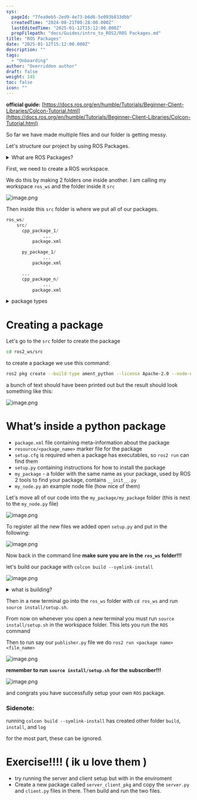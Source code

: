 ```yaml
---
sys:
  pageId: "7fea9eb5-2ed9-4e73-b6d6-5e093b833dbb"
  createdTime: "2024-08-21T00:28:00.000Z"
  lastEditedTime: "2025-01-12T15:12:00.000Z"
  propFilepath: "docs/Guides/intro_to_ROS2/ROS Packages.md"
title: "ROS Packages"
date: "2025-01-12T15:12:00.000Z"
description: ""
tags:
  - "Onboarding"
author: "Overridden author"
draft: false
weight: 145
toc: false
icon: ""
---
```


**official guide:** [https://docs.ros.org/en/humble/Tutorials/Beginner-Client-Libraries/Colcon-Tutorial.html](https://docs.ros.org/en/humble/Tutorials/Beginner-Client-Libraries/Colcon-Tutorial.html)

So far we have made multiple files and our folder is getting messy.

Let's structure our project by using ROS Packages.

<details>

<summary>What are ROS Packages?</summary>

ROS Packages are, as the name implies, packages of code that are highly sharable between ROS developers.

They consist of a folder, `package.xml` file, and source code

```python
      cpp_package_1/
		      ... imagine much code files here ..
          package.xml
```

</details>

First, we need to create a ROS workspace.

We do this by making 2 folders one inside another. I am calling my workspace `ros_ws` and the folder inside it `src`

![image.png](https://prod-files-secure.s3.us-west-2.amazonaws.com/d518164a-d88e-44d1-a4ee-3adb3bd8bce0/70706947-fd18-4537-a67b-e12946812d31/image.png?X-Amz-Algorithm=AWS4-HMAC-SHA256&X-Amz-Content-Sha256=UNSIGNED-PAYLOAD&X-Amz-Credential=ASIAZI2LB466UYK5IAS7%2F20250616%2Fus-west-2%2Fs3%2Faws4_request&X-Amz-Date=20250616T101034Z&X-Amz-Expires=3600&X-Amz-Security-Token=IQoJb3JpZ2luX2VjEHEaCXVzLXdlc3QtMiJIMEYCIQDLmDkdXzlLvt7Ai7aQpW12F9fLz%2FqoV88Hef2IXlIZ5wIhALihCgDNC9HXJ7nsZTs9CqkspS77VsvOzW7VvFz2gEQ9Kv8DCFoQABoMNjM3NDIzMTgzODA1Igy2EWNwO2z1ZC%2FF6WMq3AM3hw4XD27WR%2FKv%2B7Da3H3MsFA9a1n14JyLDhoeF%2BXnWULXnfVxz%2F4aHg89BwuYdwOS7bqDcxQWlmQ5US6SJ3g4bEmstGlDuqOEIHKldPsiY3N59%2BNst0JQBO17Kmt6up%2FziojB0sn626MWf3wPe7%2F1DSgqPyIGzLIZh9737bKrcU7pN9lfUR4oJtuDvhpbkeyzA0ogygV88Zcmc4h%2BARlxXvXwS6QMQaERjYiB4hLCvnJ%2FACsbvWQMeSjBMuMnj%2Foi%2BPP%2FUyAgp8slPLC0iWSiTY%2BjNkgVYudnRPJSCxKlDa%2BJHkWRmKkZi73LsgSdZSu0uX6bTddqTrLih1ByMJcvfRDCekTMrt40zlHHsoYXs4yAKf6sC7Rmheux8laWG4iAX5B%2FBDN4L5xt1n1m41aW2F0pjxshYzD1A1hae%2Bj2T2pobDMELpLIodHUv8FkkJ3uoYCwlf65eLti2HBpwK5OVgQMt1KXfj1jLZT8DsdNSUlTcYALdXohFEdNtTY%2BziEVNnTn0FOayTT7rh0lI%2F3iBiHDiKRmRKl%2BipsNieclT88g0Miop1LRAyW8ZECCgFT5tPfDD%2BYsnL2M1aDMWsBkPrCb9edm361zbrQdkdZTczjZErnYGF1GEZ0nsDD9s7%2FCBjqkAU7wO5VWEyixy7%2BcT5nsOQKQdcNqu9lRp4u4hbURJd%2FA1QyidxR1E2r9Qpxr6Aw8Iec0nXZEg8v4dxKw6zVdexxuS3OtsHLseS4o20BDf151awO%2FbH3os9ZNylwEwlcpJYImzr6FISCk0vBSZILLLRd5x%2BysORN9iieQqchv7BfCTqVKeA4FcyrTgoqKUihEmJfPVeQHqm7YTKyGao6HuXXRv0Lf&X-Amz-Signature=ae5f41d3222f071be76f3927ed3fda408f641cf2b0422600a779a53b341f6851&X-Amz-SignedHeaders=host&x-amz-checksum-mode=ENABLED&x-id=GetObject)

Then inside this `src` folder is where we put all of our packages.

```python
ros_ws/
    src/
      cpp_package_1/
		      ...
          package.xml

      py_package_1/
		      ...
          package.xml

      ...
      cpp_package_n/
		      ...
          package.xml

```

<details>

<summary>package types</summary>

packages can be either `C++` or python.

the intern file structure is different for each but for this guide we will stick to creating python packages

</details>

# Creating a package

Let's go to the `src` folder to create the package

```bash
cd ros2_ws/src
```

to create a package we use this command:

```bash
ros2 pkg create --build-type ament_python --license Apache-2.0 --node-name my_node my_package
```

a bunch of text should have been printed out but the result should look something like this:

![image.png](https://prod-files-secure.s3.us-west-2.amazonaws.com/d518164a-d88e-44d1-a4ee-3adb3bd8bce0/e6cf1e3f-8512-4a3e-b131-079f800bf3e8/image.png?X-Amz-Algorithm=AWS4-HMAC-SHA256&X-Amz-Content-Sha256=UNSIGNED-PAYLOAD&X-Amz-Credential=ASIAZI2LB466UYK5IAS7%2F20250616%2Fus-west-2%2Fs3%2Faws4_request&X-Amz-Date=20250616T101034Z&X-Amz-Expires=3600&X-Amz-Security-Token=IQoJb3JpZ2luX2VjEHEaCXVzLXdlc3QtMiJIMEYCIQDLmDkdXzlLvt7Ai7aQpW12F9fLz%2FqoV88Hef2IXlIZ5wIhALihCgDNC9HXJ7nsZTs9CqkspS77VsvOzW7VvFz2gEQ9Kv8DCFoQABoMNjM3NDIzMTgzODA1Igy2EWNwO2z1ZC%2FF6WMq3AM3hw4XD27WR%2FKv%2B7Da3H3MsFA9a1n14JyLDhoeF%2BXnWULXnfVxz%2F4aHg89BwuYdwOS7bqDcxQWlmQ5US6SJ3g4bEmstGlDuqOEIHKldPsiY3N59%2BNst0JQBO17Kmt6up%2FziojB0sn626MWf3wPe7%2F1DSgqPyIGzLIZh9737bKrcU7pN9lfUR4oJtuDvhpbkeyzA0ogygV88Zcmc4h%2BARlxXvXwS6QMQaERjYiB4hLCvnJ%2FACsbvWQMeSjBMuMnj%2Foi%2BPP%2FUyAgp8slPLC0iWSiTY%2BjNkgVYudnRPJSCxKlDa%2BJHkWRmKkZi73LsgSdZSu0uX6bTddqTrLih1ByMJcvfRDCekTMrt40zlHHsoYXs4yAKf6sC7Rmheux8laWG4iAX5B%2FBDN4L5xt1n1m41aW2F0pjxshYzD1A1hae%2Bj2T2pobDMELpLIodHUv8FkkJ3uoYCwlf65eLti2HBpwK5OVgQMt1KXfj1jLZT8DsdNSUlTcYALdXohFEdNtTY%2BziEVNnTn0FOayTT7rh0lI%2F3iBiHDiKRmRKl%2BipsNieclT88g0Miop1LRAyW8ZECCgFT5tPfDD%2BYsnL2M1aDMWsBkPrCb9edm361zbrQdkdZTczjZErnYGF1GEZ0nsDD9s7%2FCBjqkAU7wO5VWEyixy7%2BcT5nsOQKQdcNqu9lRp4u4hbURJd%2FA1QyidxR1E2r9Qpxr6Aw8Iec0nXZEg8v4dxKw6zVdexxuS3OtsHLseS4o20BDf151awO%2FbH3os9ZNylwEwlcpJYImzr6FISCk0vBSZILLLRd5x%2BysORN9iieQqchv7BfCTqVKeA4FcyrTgoqKUihEmJfPVeQHqm7YTKyGao6HuXXRv0Lf&X-Amz-Signature=8638a71867d82428091d22f567e69bb02dd168bfb5687f7ed2f3db0c6d583867&X-Amz-SignedHeaders=host&x-amz-checksum-mode=ENABLED&x-id=GetObject)

# What’s inside a python package

- `package.xml` file containing meta-information about the package
- `resource/<package_name>` marker file for the package
- `setup.cfg` is required when a package has executables, so `ros2 run` can find them
- `setup.py` containing instructions for how to install the package
- `my_package` - a folder with the same name as your package, used by ROS 2 tools to find your package, contains `__init__.py`
- `my_node.py` an example node file (how nice of them)

Let's move all of our code into the `my_package/my_package` folder (this is next to the `my_node.py` file)

![image.png](https://prod-files-secure.s3.us-west-2.amazonaws.com/d518164a-d88e-44d1-a4ee-3adb3bd8bce0/9ce58f11-0da9-4d3e-b86d-506a9685d378/image.png?X-Amz-Algorithm=AWS4-HMAC-SHA256&X-Amz-Content-Sha256=UNSIGNED-PAYLOAD&X-Amz-Credential=ASIAZI2LB466UYK5IAS7%2F20250616%2Fus-west-2%2Fs3%2Faws4_request&X-Amz-Date=20250616T101035Z&X-Amz-Expires=3600&X-Amz-Security-Token=IQoJb3JpZ2luX2VjEHEaCXVzLXdlc3QtMiJIMEYCIQDLmDkdXzlLvt7Ai7aQpW12F9fLz%2FqoV88Hef2IXlIZ5wIhALihCgDNC9HXJ7nsZTs9CqkspS77VsvOzW7VvFz2gEQ9Kv8DCFoQABoMNjM3NDIzMTgzODA1Igy2EWNwO2z1ZC%2FF6WMq3AM3hw4XD27WR%2FKv%2B7Da3H3MsFA9a1n14JyLDhoeF%2BXnWULXnfVxz%2F4aHg89BwuYdwOS7bqDcxQWlmQ5US6SJ3g4bEmstGlDuqOEIHKldPsiY3N59%2BNst0JQBO17Kmt6up%2FziojB0sn626MWf3wPe7%2F1DSgqPyIGzLIZh9737bKrcU7pN9lfUR4oJtuDvhpbkeyzA0ogygV88Zcmc4h%2BARlxXvXwS6QMQaERjYiB4hLCvnJ%2FACsbvWQMeSjBMuMnj%2Foi%2BPP%2FUyAgp8slPLC0iWSiTY%2BjNkgVYudnRPJSCxKlDa%2BJHkWRmKkZi73LsgSdZSu0uX6bTddqTrLih1ByMJcvfRDCekTMrt40zlHHsoYXs4yAKf6sC7Rmheux8laWG4iAX5B%2FBDN4L5xt1n1m41aW2F0pjxshYzD1A1hae%2Bj2T2pobDMELpLIodHUv8FkkJ3uoYCwlf65eLti2HBpwK5OVgQMt1KXfj1jLZT8DsdNSUlTcYALdXohFEdNtTY%2BziEVNnTn0FOayTT7rh0lI%2F3iBiHDiKRmRKl%2BipsNieclT88g0Miop1LRAyW8ZECCgFT5tPfDD%2BYsnL2M1aDMWsBkPrCb9edm361zbrQdkdZTczjZErnYGF1GEZ0nsDD9s7%2FCBjqkAU7wO5VWEyixy7%2BcT5nsOQKQdcNqu9lRp4u4hbURJd%2FA1QyidxR1E2r9Qpxr6Aw8Iec0nXZEg8v4dxKw6zVdexxuS3OtsHLseS4o20BDf151awO%2FbH3os9ZNylwEwlcpJYImzr6FISCk0vBSZILLLRd5x%2BysORN9iieQqchv7BfCTqVKeA4FcyrTgoqKUihEmJfPVeQHqm7YTKyGao6HuXXRv0Lf&X-Amz-Signature=fee1dfe9a5a79bfc32033eabc39fa8b0dc27c0b8c8205b4fbb8d5aec221fbb7a&X-Amz-SignedHeaders=host&x-amz-checksum-mode=ENABLED&x-id=GetObject)

To register all the new files we added open `setup.py` and put in the following:

![image.png](https://prod-files-secure.s3.us-west-2.amazonaws.com/d518164a-d88e-44d1-a4ee-3adb3bd8bce0/1cd7c262-4cae-4496-9d75-c178537d24a2/image.png?X-Amz-Algorithm=AWS4-HMAC-SHA256&X-Amz-Content-Sha256=UNSIGNED-PAYLOAD&X-Amz-Credential=ASIAZI2LB466UYK5IAS7%2F20250616%2Fus-west-2%2Fs3%2Faws4_request&X-Amz-Date=20250616T101034Z&X-Amz-Expires=3600&X-Amz-Security-Token=IQoJb3JpZ2luX2VjEHEaCXVzLXdlc3QtMiJIMEYCIQDLmDkdXzlLvt7Ai7aQpW12F9fLz%2FqoV88Hef2IXlIZ5wIhALihCgDNC9HXJ7nsZTs9CqkspS77VsvOzW7VvFz2gEQ9Kv8DCFoQABoMNjM3NDIzMTgzODA1Igy2EWNwO2z1ZC%2FF6WMq3AM3hw4XD27WR%2FKv%2B7Da3H3MsFA9a1n14JyLDhoeF%2BXnWULXnfVxz%2F4aHg89BwuYdwOS7bqDcxQWlmQ5US6SJ3g4bEmstGlDuqOEIHKldPsiY3N59%2BNst0JQBO17Kmt6up%2FziojB0sn626MWf3wPe7%2F1DSgqPyIGzLIZh9737bKrcU7pN9lfUR4oJtuDvhpbkeyzA0ogygV88Zcmc4h%2BARlxXvXwS6QMQaERjYiB4hLCvnJ%2FACsbvWQMeSjBMuMnj%2Foi%2BPP%2FUyAgp8slPLC0iWSiTY%2BjNkgVYudnRPJSCxKlDa%2BJHkWRmKkZi73LsgSdZSu0uX6bTddqTrLih1ByMJcvfRDCekTMrt40zlHHsoYXs4yAKf6sC7Rmheux8laWG4iAX5B%2FBDN4L5xt1n1m41aW2F0pjxshYzD1A1hae%2Bj2T2pobDMELpLIodHUv8FkkJ3uoYCwlf65eLti2HBpwK5OVgQMt1KXfj1jLZT8DsdNSUlTcYALdXohFEdNtTY%2BziEVNnTn0FOayTT7rh0lI%2F3iBiHDiKRmRKl%2BipsNieclT88g0Miop1LRAyW8ZECCgFT5tPfDD%2BYsnL2M1aDMWsBkPrCb9edm361zbrQdkdZTczjZErnYGF1GEZ0nsDD9s7%2FCBjqkAU7wO5VWEyixy7%2BcT5nsOQKQdcNqu9lRp4u4hbURJd%2FA1QyidxR1E2r9Qpxr6Aw8Iec0nXZEg8v4dxKw6zVdexxuS3OtsHLseS4o20BDf151awO%2FbH3os9ZNylwEwlcpJYImzr6FISCk0vBSZILLLRd5x%2BysORN9iieQqchv7BfCTqVKeA4FcyrTgoqKUihEmJfPVeQHqm7YTKyGao6HuXXRv0Lf&X-Amz-Signature=779b128a433178eb54920a482724afba5967ba5295f714dfc5bea9c6768468fa&X-Amz-SignedHeaders=host&x-amz-checksum-mode=ENABLED&x-id=GetObject)

Now back in the command line **make sure you are in the** **`ros_ws`** **folder!!!**

let's build our package with `colcon build --symlink-install`

![image.png](https://prod-files-secure.s3.us-west-2.amazonaws.com/d518164a-d88e-44d1-a4ee-3adb3bd8bce0/2f2a0d27-b173-48fd-b189-5f5c0ce65619/image.png?X-Amz-Algorithm=AWS4-HMAC-SHA256&X-Amz-Content-Sha256=UNSIGNED-PAYLOAD&X-Amz-Credential=ASIAZI2LB466UYK5IAS7%2F20250616%2Fus-west-2%2Fs3%2Faws4_request&X-Amz-Date=20250616T101034Z&X-Amz-Expires=3600&X-Amz-Security-Token=IQoJb3JpZ2luX2VjEHEaCXVzLXdlc3QtMiJIMEYCIQDLmDkdXzlLvt7Ai7aQpW12F9fLz%2FqoV88Hef2IXlIZ5wIhALihCgDNC9HXJ7nsZTs9CqkspS77VsvOzW7VvFz2gEQ9Kv8DCFoQABoMNjM3NDIzMTgzODA1Igy2EWNwO2z1ZC%2FF6WMq3AM3hw4XD27WR%2FKv%2B7Da3H3MsFA9a1n14JyLDhoeF%2BXnWULXnfVxz%2F4aHg89BwuYdwOS7bqDcxQWlmQ5US6SJ3g4bEmstGlDuqOEIHKldPsiY3N59%2BNst0JQBO17Kmt6up%2FziojB0sn626MWf3wPe7%2F1DSgqPyIGzLIZh9737bKrcU7pN9lfUR4oJtuDvhpbkeyzA0ogygV88Zcmc4h%2BARlxXvXwS6QMQaERjYiB4hLCvnJ%2FACsbvWQMeSjBMuMnj%2Foi%2BPP%2FUyAgp8slPLC0iWSiTY%2BjNkgVYudnRPJSCxKlDa%2BJHkWRmKkZi73LsgSdZSu0uX6bTddqTrLih1ByMJcvfRDCekTMrt40zlHHsoYXs4yAKf6sC7Rmheux8laWG4iAX5B%2FBDN4L5xt1n1m41aW2F0pjxshYzD1A1hae%2Bj2T2pobDMELpLIodHUv8FkkJ3uoYCwlf65eLti2HBpwK5OVgQMt1KXfj1jLZT8DsdNSUlTcYALdXohFEdNtTY%2BziEVNnTn0FOayTT7rh0lI%2F3iBiHDiKRmRKl%2BipsNieclT88g0Miop1LRAyW8ZECCgFT5tPfDD%2BYsnL2M1aDMWsBkPrCb9edm361zbrQdkdZTczjZErnYGF1GEZ0nsDD9s7%2FCBjqkAU7wO5VWEyixy7%2BcT5nsOQKQdcNqu9lRp4u4hbURJd%2FA1QyidxR1E2r9Qpxr6Aw8Iec0nXZEg8v4dxKw6zVdexxuS3OtsHLseS4o20BDf151awO%2FbH3os9ZNylwEwlcpJYImzr6FISCk0vBSZILLLRd5x%2BysORN9iieQqchv7BfCTqVKeA4FcyrTgoqKUihEmJfPVeQHqm7YTKyGao6HuXXRv0Lf&X-Amz-Signature=31e7fd00d6d7e8c6db3dfd30b8f0c1bec5c55ce267cd781a052d71395016d40b&X-Amz-SignedHeaders=host&x-amz-checksum-mode=ENABLED&x-id=GetObject)

<details>

<summary>what is building?</summary>

if you are a CS major at Rose-Hulman you will learn the answer to this in CSSE132

but TLDR; is it combines all the code files into one program that can be run easily 

</details>

Then in a new terminal go into the `ros_ws` folder with `cd ros_ws` and run `source install/setup.sh`. 

From now on whenever you open a new terminal you must run `source install/setup.sh` in the workspace folder. This lets you run the `ROS` command

Then to run say our `publisher.py` file we do `ros2 run <package name> <file_name>`

![image.png](https://prod-files-secure.s3.us-west-2.amazonaws.com/d518164a-d88e-44d1-a4ee-3adb3bd8bce0/4f4b1219-3a44-4632-aa0a-ce3471699f59/image.png?X-Amz-Algorithm=AWS4-HMAC-SHA256&X-Amz-Content-Sha256=UNSIGNED-PAYLOAD&X-Amz-Credential=ASIAZI2LB466UYK5IAS7%2F20250616%2Fus-west-2%2Fs3%2Faws4_request&X-Amz-Date=20250616T101035Z&X-Amz-Expires=3600&X-Amz-Security-Token=IQoJb3JpZ2luX2VjEHEaCXVzLXdlc3QtMiJIMEYCIQDLmDkdXzlLvt7Ai7aQpW12F9fLz%2FqoV88Hef2IXlIZ5wIhALihCgDNC9HXJ7nsZTs9CqkspS77VsvOzW7VvFz2gEQ9Kv8DCFoQABoMNjM3NDIzMTgzODA1Igy2EWNwO2z1ZC%2FF6WMq3AM3hw4XD27WR%2FKv%2B7Da3H3MsFA9a1n14JyLDhoeF%2BXnWULXnfVxz%2F4aHg89BwuYdwOS7bqDcxQWlmQ5US6SJ3g4bEmstGlDuqOEIHKldPsiY3N59%2BNst0JQBO17Kmt6up%2FziojB0sn626MWf3wPe7%2F1DSgqPyIGzLIZh9737bKrcU7pN9lfUR4oJtuDvhpbkeyzA0ogygV88Zcmc4h%2BARlxXvXwS6QMQaERjYiB4hLCvnJ%2FACsbvWQMeSjBMuMnj%2Foi%2BPP%2FUyAgp8slPLC0iWSiTY%2BjNkgVYudnRPJSCxKlDa%2BJHkWRmKkZi73LsgSdZSu0uX6bTddqTrLih1ByMJcvfRDCekTMrt40zlHHsoYXs4yAKf6sC7Rmheux8laWG4iAX5B%2FBDN4L5xt1n1m41aW2F0pjxshYzD1A1hae%2Bj2T2pobDMELpLIodHUv8FkkJ3uoYCwlf65eLti2HBpwK5OVgQMt1KXfj1jLZT8DsdNSUlTcYALdXohFEdNtTY%2BziEVNnTn0FOayTT7rh0lI%2F3iBiHDiKRmRKl%2BipsNieclT88g0Miop1LRAyW8ZECCgFT5tPfDD%2BYsnL2M1aDMWsBkPrCb9edm361zbrQdkdZTczjZErnYGF1GEZ0nsDD9s7%2FCBjqkAU7wO5VWEyixy7%2BcT5nsOQKQdcNqu9lRp4u4hbURJd%2FA1QyidxR1E2r9Qpxr6Aw8Iec0nXZEg8v4dxKw6zVdexxuS3OtsHLseS4o20BDf151awO%2FbH3os9ZNylwEwlcpJYImzr6FISCk0vBSZILLLRd5x%2BysORN9iieQqchv7BfCTqVKeA4FcyrTgoqKUihEmJfPVeQHqm7YTKyGao6HuXXRv0Lf&X-Amz-Signature=fb8cbd5c6af2e779fe0f5490bc8782943c5aebaadbf5d1991018b32cbc95c438&X-Amz-SignedHeaders=host&x-amz-checksum-mode=ENABLED&x-id=GetObject)

**remember to run** **`source install/setup.sh`** **for the subscriber!!!**

![image.png](https://prod-files-secure.s3.us-west-2.amazonaws.com/d518164a-d88e-44d1-a4ee-3adb3bd8bce0/02121119-dad4-49ec-8356-c956108b4243/image.png?X-Amz-Algorithm=AWS4-HMAC-SHA256&X-Amz-Content-Sha256=UNSIGNED-PAYLOAD&X-Amz-Credential=ASIAZI2LB466UYK5IAS7%2F20250616%2Fus-west-2%2Fs3%2Faws4_request&X-Amz-Date=20250616T101035Z&X-Amz-Expires=3600&X-Amz-Security-Token=IQoJb3JpZ2luX2VjEHEaCXVzLXdlc3QtMiJIMEYCIQDLmDkdXzlLvt7Ai7aQpW12F9fLz%2FqoV88Hef2IXlIZ5wIhALihCgDNC9HXJ7nsZTs9CqkspS77VsvOzW7VvFz2gEQ9Kv8DCFoQABoMNjM3NDIzMTgzODA1Igy2EWNwO2z1ZC%2FF6WMq3AM3hw4XD27WR%2FKv%2B7Da3H3MsFA9a1n14JyLDhoeF%2BXnWULXnfVxz%2F4aHg89BwuYdwOS7bqDcxQWlmQ5US6SJ3g4bEmstGlDuqOEIHKldPsiY3N59%2BNst0JQBO17Kmt6up%2FziojB0sn626MWf3wPe7%2F1DSgqPyIGzLIZh9737bKrcU7pN9lfUR4oJtuDvhpbkeyzA0ogygV88Zcmc4h%2BARlxXvXwS6QMQaERjYiB4hLCvnJ%2FACsbvWQMeSjBMuMnj%2Foi%2BPP%2FUyAgp8slPLC0iWSiTY%2BjNkgVYudnRPJSCxKlDa%2BJHkWRmKkZi73LsgSdZSu0uX6bTddqTrLih1ByMJcvfRDCekTMrt40zlHHsoYXs4yAKf6sC7Rmheux8laWG4iAX5B%2FBDN4L5xt1n1m41aW2F0pjxshYzD1A1hae%2Bj2T2pobDMELpLIodHUv8FkkJ3uoYCwlf65eLti2HBpwK5OVgQMt1KXfj1jLZT8DsdNSUlTcYALdXohFEdNtTY%2BziEVNnTn0FOayTT7rh0lI%2F3iBiHDiKRmRKl%2BipsNieclT88g0Miop1LRAyW8ZECCgFT5tPfDD%2BYsnL2M1aDMWsBkPrCb9edm361zbrQdkdZTczjZErnYGF1GEZ0nsDD9s7%2FCBjqkAU7wO5VWEyixy7%2BcT5nsOQKQdcNqu9lRp4u4hbURJd%2FA1QyidxR1E2r9Qpxr6Aw8Iec0nXZEg8v4dxKw6zVdexxuS3OtsHLseS4o20BDf151awO%2FbH3os9ZNylwEwlcpJYImzr6FISCk0vBSZILLLRd5x%2BysORN9iieQqchv7BfCTqVKeA4FcyrTgoqKUihEmJfPVeQHqm7YTKyGao6HuXXRv0Lf&X-Amz-Signature=f068e9839f7d64e45512f4d0132fbe749c328ec480110946afde7f1174aa45fd&X-Amz-SignedHeaders=host&x-amz-checksum-mode=ENABLED&x-id=GetObject)

and congrats you have successfully setup your own `ROS` package.

### Sidenote:

running `colcon build --symlink-install` has created other folder `build`, `install`, and `log`

for the most part, these can be ignored.

# Exercise!!!! ( ik u love them )

- try running the server and client setup but with in the enviroment
- Create a new package called `server_client_pkg` and copy the `server.py` and `client.py` files in there. Then build and run the two files.

